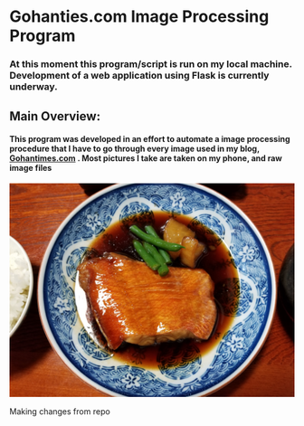 # Gohanties.com Image Processing Program
### At this moment this program/script is run on my local machine. Development of a web application using Flask is currently underway.
## Main Overview: 
#### This program was developed in an effort to automate a image processing procedure that I have to go through every image used in my blog, [Gohantimes.com](gohantime.com) . Most pictures I take are taken on my phone, and raw image files

![example image](test_food_images/gorosaya-izu-14%20copy.jpg)

Making changes from repo
